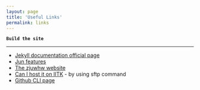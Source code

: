 ```yaml
---
layout: page
title: 'Useful Links'
permalink: links
---
```


**`Build the site`**

----
- [Jekyll documentation official page](https://jekyllrb.com/)
- [Jun features](https://jun711.github.io/)
- [The zjuwhw website](https://zjuwhw.github.io/)
- [Can I host it on IITK](https://jekyllrb.com/docs/deployment/manual/#ftp) - by using sftp command
- [Github CLI page](https://cli.github.com/manual/)